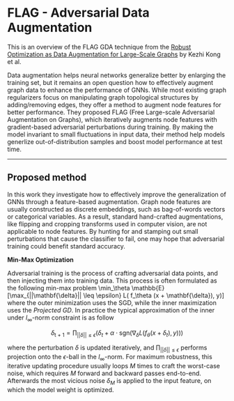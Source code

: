 # FLAG - Adversarial Data Augmentation

This is an overview of the FLAG GDA technique from the [Robust Optimization as Data Augmentation for Large-Scale Graphs](https://arxiv.org/pdf/2010.09891.pdf) by Kezhi Kong et al.

Data augmentation helps neural networks generalize better by enlarging the training set, but it remains an open question how to effectively augment graph data to enhance the performance of GNNs. While most existing graph regularizers focus on manipulating graph topological structures by adding/removing edges, they offer a method to augment node features for better performance. They proposed FLAG (Free Large-scale Adversarial Augmentation on Graphs), which iteratively augments node features with gradient-based adversarial perturbations during training. By making the model invariant to small fluctuations in input data, their method help models generlize out-of-distribution samples and boost model performance at test time. 

---

## Proposed method

In this work they investigate how to effectively improve the generalization of GNNs through a feature-based augmentation. Graph node features are usually constructed as discrete embeddings, such as bag-of-words vectors or categorical variables. As a result, standard hand-crafted augmentations, like flipping and cropping transforms used in computer vision, are not applicable to node features. By hunting for and stamping out small perturbations that cause the classifier to fail, one may hope that adversarial training could benefit standard accuracy. 

**Min-Max Optimization**

Adversarial training is the process of crafting adversarial data points, and then injecting them into training data. This process is often formulated as the following min-max problem \min_\theta \mathbb{E}[\max_{||\mathbf{\delta}|| \leq \epsilon} L( f_\theta (x + \mathbf{\delta}), y)] where the outer minimization uses the SGD, while the inner maximization uses the *Projected GD*. In practice the typical approximation of the inner under $l_\infty$-norm constraint is as follow

$$\delta_\text{t + 1} = \prod_{||\delta|| \leq \epsilon} (\delta_t + \alpha \cdot \text{sgn}(\nabla_\delta L(f_\theta(x + \delta_t), y)))$$

where the perturbation $\delta$ is updated iteratively, and $\prod_{||\delta|| \leq \epsilon}$ performs projection onto the $\epsilon$-ball in the $l_\infty$-norm. For maximum robustness, this iterative updating procedure usually loops $M$ times to craft the worst-case noise, which requires $M$ forward and backward passes end-to-end. Afterwards the most vicious noise $\delta_M$ is applied to the input feature, on which the model weight is optimized. 